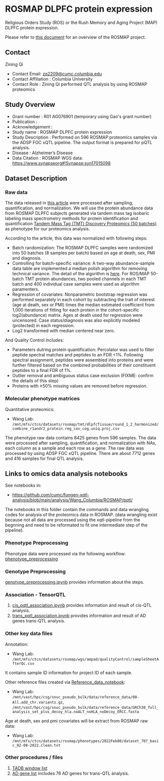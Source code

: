 # ROSMAP DLPFC protein expression

Religious Orders Study (ROS) or the Rush Memory and Aging Project (MAP) DLPFC protein expression. 

Please refer to [this document](../study_info/ROSMAP.md) for an overview of the ROSMAP project.

## Contact 

Zining Qi

- Contact Email: zq2209@cumc.columbia.edu
- Contact Affiliation : Columbia University
- Contact Role : Zining Qi performed QTL analysis by using ROSMAP proteomics

## Study Overview

- Grant number : R01 AG076901 (temporary using Gao's grant number)
- Publication : 
- Acknowledgement : 
- Study name : ROSMAP DLPFC protein expression
- Study Description : Performed on 596 ROSMAP proteomics samples via the ADSP FGC xQTL pipeline. The output format is prepared for pQTL analysis.
- Disease : Alzheimer’s Disease
- Data Citation : ROSMAP WGS data: https://www.synapseorg#!Synapse:syn17015098

## Dataset Description

### Raw data
The data released in [this article](https://www.nature.com/articles/s41591-020-0815-6#Abs1) were processed after sampling, quantification, and normalization. We will use the protein abundance data from ROSMAP DLPFC subjects generated via tandem mass tag isobaric labeling mass spectrometry methods for protein identification and quantification [Tandem Mass Tag (TMT) Discovery Proteomics (50 batches)](https://www.synapse.org/#!Synapse:syn21449447) as phenotype for our proteomics analysis.

According to the article, this data was normalized with following steps:
- Batch randomization: The ROSMAP DLPFC samples were randomized into 50 batches (8 samples per batch) based on age at death, sex, PMI and diagnosis.
- Controlling for batch-specific variance: A two-way abundance-sample data table are implemented a median polish algorithm for removing technical variance. The detail of the algorithm is [here](https://github.com/edammer/TAMPOR). For ROS/MAP 50-batch TMT protein abundances, two pooled channels in each TMT batch and 400 individual case samples were used as algorithm paramenters.
- Regression of covariates: Nonparametric bootstrap regression was performed separately in each cohort by subtracting the trait of interest (age at death, sex or PMI) times the median estimated coefficient from 1,000 iterations of fitting for each protein in the cohort-specific log2(abundance) matrix. Ages at death used for regression were uncensored. Case status/diagnosis was also explicitly modeled (protected) in each regression. 
- Log2 transformed with median centered near zero.

And Quality Control includes:
- Parameters dutring protein quantification: Percolator was used to filter peptide spectral matches and peptides to an FDR <1%. Following spectral assignment, peptides were assembled into proteins and were further filtered based on the combined probabilities of their constituent peptides to a final FDR of 1%.
- Outlier removal and ambiguous status case exclusion (FIXME: confirm the details of this step)
- Proteins with ≥50% missing values are removed before regression.

### Molecular phenotype matrices

Quantitative proteomics:
- Wang Lab: `/mnt/mfs/ctcn/datasets/rosmap/tmt/dlpfcTissue/round_1_2_harmonized/combine_r1andr2_protein.reg_cov_cog.uniq.proj.csv`

The phenotype raw data contains 8425 genes from 596 samples. The data were processed after sampling, quantification, and normalization with NAs, each column as a sample and each row as a gene. The raw data was processed by using ADSP FGC xQTL pipeline. There are about 7712 genes and 416 samples for final QTL analysis. 

## Links to omics data analysis notebooks

See notebooks in: 

- https://github.com/cumc/fungen-xqtl-analysis/blob/main/analysis/Wang_Columbia/ROSMAP/pqtl/

The notebooks in this folder contain the commands and data wrangling codes for analysis of the proteomics data in ROSMAP. (data wrangling exist because not all data are processed using the xqtl-pipeline from the begnning and need to be reformated to fit one intermediate step of the pipeline).

### Phenotype Preprocessing

Phenotype data were processed via the following workflow: [phenotype_preprocessing](https://github.com/cumc/fungen-xqtl-analysis/blob/main/analysis/Wang_Columbia/ROSMAP/pqtl/phenotype_preprocessing.ipynb)

### Genotype Preprocessing

[genotype_preprocessing.ipynb](https://github.com/cumc/fungen-xqtl-analysis/blob/main/analysis/Wang_Columbia/ROSMAP/pqtl/genotype_preprocessing.ipynb) provides information about the steps.

### Association - TensorQTL

1. [cis_pqtl_association.ipynb](https://github.com/cumc/fungen-xqtl-analysis/blob/main/analysis/Wang_Columbia/ROSMAP/pqtl/cis_pqtl_association.ipynb) provides information and result of cis-QTL analysis.
2. [trans_pqtl_association.ipynb](https://github.com/cumc/fungen-xqtl-analysis/blob/main/analysis/Wang_Columbia/ROSMAP/pqtl/trans_pqtl_association.ipynb) provides information and result of AD genes trans-QTL analysis.


### Other key data files

Annotation:

- Wang Lab: `/mnt/mfs/ctcn/datasets/rosmap/wgs/ampad/qualityControl/sampleSheetAfterQc.csv`

It contains sample ID information for project ID of each sample. 

Other reference files created via [Reference_data_notebook](https://github.com/cumc/xqtl-pipeline/blob/main/code/data_preprocessing/reference_data.ipynb): 

- Wang Lab: `/mnt/vast/hpc/csg/snuc_pseudo_bulk/data/reference_data/00-All.add_chr.variants.gz`, `/mnt/vast/hpc/csg/snuc_pseudo_bulk/data/reference_data/GRCh38_full_analysis_set_plus_decoy_hla.noALT_noHLA_noDecoy_ERCC.fasta`

Age at death, sex and pmi covariates will be extract from ROSMAP raw data: 

- Wang Lab: `/mnt/mfs/ctcn/datasets/rosmap/phenotypes/2022Feb08/dataset_707_basic_02-08-2022.clean.txt`



### Other procedures / files
1. [TADB window list](https://github.com/cumc/fungen-xqtl-analysis/blob/main/resource/extended_cis_before_winsorize.tsv)
2. [AD gene list](https://github.com/cumc/fungen-xqtl-analysis/blob/main/resource/combined_AD_genes.csv) includes 76 AD genes for trans-QTL analysis.
